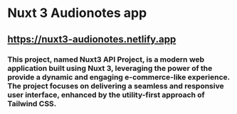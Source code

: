 # Nuxt 3 Audionotes app

## https://nuxt3-audionotes.netlify.app

### This project, named Nuxt3 API Project, is a modern web application built using Nuxt 3, leveraging the power of the provide a dynamic and engaging e-commerce-like experience. The project focuses on delivering a seamless and responsive user interface, enhanced by the utility-first approach of Tailwind CSS.

